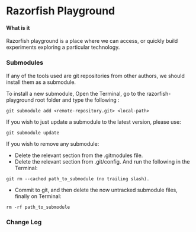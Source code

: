 Razorfish Playground
========

#### What is it ####

Razorfish playground is a place where we can access, or quickly build experiments exploring a particular technology.

### Submodules ###

If any of the tools used are git repositories from other authors, we should install them as a submodule.

To install a new submodule, Open the Terminal, go to the razorfish-playground root folder and type the following :
```
git submodule add <remote-repository.git> <local-path>
```
If you wish to just update a submodule to the latest version, please use:
```
git submodule update
```
If you wish to remove any submodule:
* Delete the relevant section from the .gitmodules file.
* Delete the relevant section from .git/config.
And run the following in the Terminal:

```
git rm --cached path_to_submodule (no trailing slash).
```
* Commit to git, and then delete the now untracked submodule files, finally on Terminal:
```
rm -rf path_to_submodule
```


### Change Log ###
